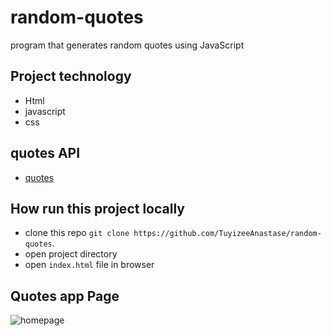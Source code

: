 # random-quotes
program that generates random quotes using JavaScript

## Project technology
*  Html
*  javascript
*  css

## quotes API
 *  [quotes](https://type.fit/api/quotes)
 
 ## How run this project locally
 *  clone this repo `git clone https://github.com/TuyizeeAnastase/random-quotes`.
 *  open project directory
 *  open `index.html` file in browser


## Quotes app Page
 ![homepage](https://res.cloudinary.com/duhetxdbs/image/upload/v1678353762/Screenshot_from_2023-03-09_11-21-41_rmotme.png)

